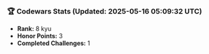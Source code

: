 ### 🏆 Codewars Stats (Updated: 2025-05-16 05:09:32 UTC)

- **Rank:** 8 kyu
- **Honor Points:** 3
- **Completed Challenges:** 1
